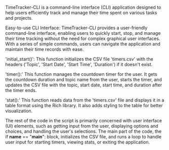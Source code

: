 TimeTracker-CLI is a command-line interface (CLI) application designed to help users efficiently track and manage their time spent on various tasks and projects.

Easy-to-use CLI Interface: TimeTracker-CLI provides a user-friendly command-line interface, enabling users to quickly start, stop, and manage their time tracking without the need for complex graphical user interfaces. With a series of simple commands, users can navigate the application and maintain their time records with ease.

'initial_start()': This function initializes the CSV file 'timers.csv' with the headers ('Topic', 'Start Date', 'Start Time', 'Duration') if it doesn't exist.

'timer():' This function manages the countdown timer for the user. It gets the countdown duration and topic name from the user, starts the timer, and updates the CSV file with the topic, start date, start time, and duration after the timer ends.

'stat():' This function reads data from the 'timers.csv' file and displays it in a table format using the Rich library. It also adds styling to the table for better visualization.

The rest of the code in the script is primarily concerned with user interface (UI) elements, such as getting input from the user, displaying options and choices, and handling the user's selections. The main part of the code, the if __name__ == "__main__": block, initializes the CSV file, and runs a loop to handle user input for starting timers, viewing stats, or exiting the application.
